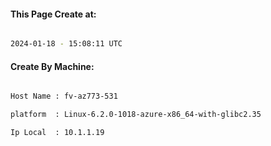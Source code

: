 
   
#### This Page Create at:

```bash

2024-01-18 - 15:08:11 UTC

```

#### Create By Machine:

```bash

Host Name : fv-az773-531

platform  : Linux-6.2.0-1018-azure-x86_64-with-glibc2.35

Ip Local  : 10.1.1.19

```

